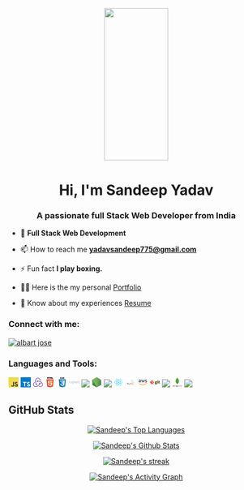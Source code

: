 <p align="center"> <img src = "https://www.mygo.ge/uploads/blog/1584023795.jpg" width="50%" height = "300px" /></p>
<h1 align="center">Hi, I'm Sandeep Yadav</h1>
<h3 align="center">A passionate full Stack Web Developer from India</h3>

- 🌱 **Full Stack Web Development**
- 📫 How to reach me **yadavsandeep775@gmail.com**
- ⚡ Fun fact **I play boxing.**
- 🧑‍💻 Here is the my personal [Portfolio](https://raosandeep.netlify.app/)

- 📄 Know about my experiences [Resume](https://drive.google.com/file/d/1-OiRhfrGeje1WZlmRPupGz3RbYk5mjP3/view?usp=sharing)

<h3 align="left">Connect with me:</h3>
<p align="left">
<a href="https://www.linkedin.com/in/sandeep-yadav-828779149/" target="blank"><img align="center" src="https://raw.githubusercontent.com/rahuldkjain/github-profile-readme-generator/master/src/images/icons/Social/linked-in-alt.svg" alt="albart jose" height="30" width="40" /></a>
</p>

<h3 align="left">Languages and Tools:</h3>
<code><img height="20" src="https://raw.githubusercontent.com/github/explore/80688e429a7d4ef2fca1e82350fe8e3517d3494d/topics/javascript/javascript.png"></code>
<code><img height="20" src="https://raw.githubusercontent.com/github/explore/80688e429a7d4ef2fca1e82350fe8e3517d3494d/topics/typescript/typescript.png"></code>
<code><img height="20" src="https://raw.githubusercontent.com/github/explore/80688e429a7d4ef2fca1e82350fe8e3517d3494d/topics/redux/redux.png"></code>
<code><img height="20" src="https://raw.githubusercontent.com/github/explore/80688e429a7d4ef2fca1e82350fe8e3517d3494d/topics/html/html.png"></code>
<code><img height="20" src="https://raw.githubusercontent.com/github/explore/80688e429a7d4ef2fca1e82350fe8e3517d3494d/topics/css/css.png"></code>
<code><img height="20" src="https://raw.githubusercontent.com/github/explore/80688e429a7d4ef2fca1e82350fe8e3517d3494d/topics/express/express.png"></code>
<code><img height="20" src="https://encrypted-tbn0.gstatic.com/images?q=tbn:ANd9GcQyBGpmgfsTIPFn93LoswmPpdreMfDpaUqEhz5dQnxkRkLRukj-G9-ogLRv3aoxPYI4naA&usqp=CAU"></code>
<code><img height="20" src="https://raw.githubusercontent.com/github/explore/80688e429a7d4ef2fca1e82350fe8e3517d3494d/topics/nodejs/nodejs.png"></code>
<code><img height="20" src="https://encrypted-tbn0.gstatic.com/images?q=tbn:ANd9GcSFJQeGTllh21dU1WZ5fBO9UmmrbGXzMjPhCw&usqp=CAU"></code>
<code><img height="20" src="https://raw.githubusercontent.com/github/explore/80688e429a7d4ef2fca1e82350fe8e3517d3494d/topics/react/react.png"></code>
<code><img height="20" src="https://raw.githubusercontent.com/github/explore/80688e429a7d4ef2fca1e82350fe8e3517d3494d/topics/mysql/mysql.png"></code>
<code><img height="20" src="https://raw.githubusercontent.com/github/explore/fbceb94436312b6dacde68d122a5b9c7d11f9524/topics/aws/aws.png"></code>
<code><img height="20" src="https://raw.githubusercontent.com/github/explore/80688e429a7d4ef2fca1e82350fe8e3517d3494d/topics/git/git.png"></code>
<code><img height="20" src="https://www.vectorlogo.zone/logos/getpostman/getpostman-icon.svg"></code>
<code><img height="20" src="https://raw.githubusercontent.com/devicons/devicon/master/icons/mongodb/mongodb-original-wordmark.svg"></code>
<code><img height="20" src="https://upload.wikimedia.org/wikipedia/commons/thumb/d/db/Npm-logo.svg/540px-Npm-logo.svg.png"></code>

<h2>GitHub Stats</h2>
<p align="center">
<a href="https://github.com/Raosandeep007/github-readme-stats"><img alt="Sandeep's Top Languages" src="https://github-readme-stats.vercel.app/api/top-langs/?username=Raosandeep007&langs_count=8&count_private=true&layout=compact&theme=react&hide_border=true&bg_color=0D1117" /></a>
</p>

<p align="center">
<a href="https://github.com/Raosandeep007/github-readme-stats"><img alt="Sandeep's Github Stats" src="https://github-readme-stats.vercel.app/api?username=Raosandeep007&show_icons=true&count_private=true&theme=react&hide_border=true&bg_color=0D1117" /></a>
</p>
<p align="center">
<a href="https://github.com/Raosandeep007/github-readme-streak-stats">
    <img title="🔥 Get streak stats for your profile at git.io/streak-stats" alt="Sandeep's streak" src="https://github-readme-streak-stats.herokuapp.com/?user=Raosandeep007&theme=black-ice&hide_border=true&stroke=0000&background=060A0CD0"/>
</a>
</p>
<p align="center">
<a href="https://github.com/Raosandeep007/github-readme-activity-graph"><img alt="Sandeep's Activity Graph" src="https://activity-graph.herokuapp.com/graph?username=Raosandeep007&bg_color=0D1117&color=5BCDEC&line=5BCDEC&point=FFFFFF&hide_border=true" /></a>
</p>
